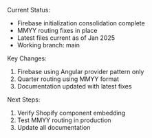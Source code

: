 Current Status:
- Firebase initialization consolidation complete
- MMYY routing fixes in place
- Latest files current as of Jan 2025
- Working branch: main

Key Changes:
1. Firebase using Angular provider pattern only
2. Quarter routing using MMYY format
3. Documentation updated with latest fixes

Next Steps:
1. Verify Shopify component embedding
2. Test MMYY routing in production
3. Update all documentation
